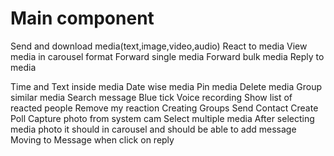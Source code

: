 # Main component

Send and download media(text,image,video,audio)
React to media
View media in carousel format
Forward single media
Forward bulk media
Reply to media

Time and Text inside media
Date wise media
Pin media
Delete media
Group similar media
Search message
Blue tick
Voice recording
Show list of reacted people
Remove my reaction
Creating Groups
Send Contact
Create Poll
Capture photo from system cam
Select multiple media
After selecting media photo it should in carousel and should be able to add message
Moving to Message when click on reply
